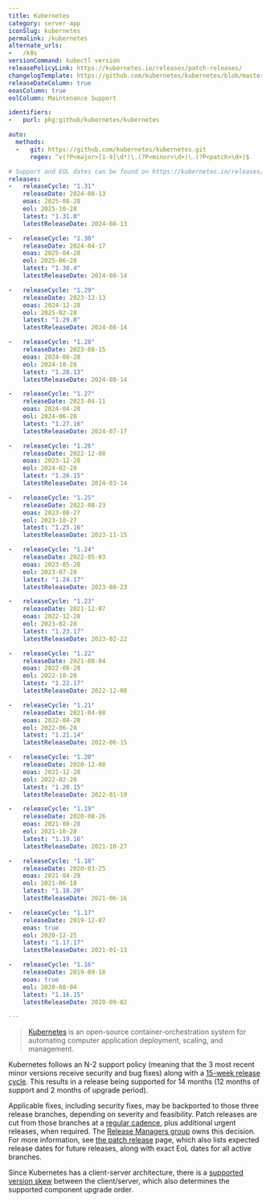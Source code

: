 ```yaml
---
title: Kubernetes
category: server-app
iconSlug: kubernetes
permalink: /kubernetes
alternate_urls:
-   /k8s
versionCommand: kubectl version
releasePolicyLink: https://kubernetes.io/releases/patch-releases/
changelogTemplate: https://github.com/kubernetes/kubernetes/blob/master/CHANGELOG/CHANGELOG-__RELEASE_CYCLE__.md
releaseDateColumn: true
eoasColumn: true
eolColumn: Maintenance Support

identifiers:
-   purl: pkg:github/kubernetes/kubernetes

auto:
  methods:
  -   git: https://github.com/kubernetes/kubernetes.git
      regex: ^v(?P<major>[1-9]\d*)\.(?P<minor>\d+)\.(?P<patch>\d+)$

# Support and EOL dates can be found on https://kubernetes.io/releases/patch-releases/#detailed-release-history-for-active-branches
releases:
-   releaseCycle: "1.31"
    releaseDate: 2024-08-13
    eoas: 2025-08-28
    eol: 2025-10-28
    latest: "1.31.0"
    latestReleaseDate: 2024-08-13

-   releaseCycle: "1.30"
    releaseDate: 2024-04-17
    eoas: 2025-04-28
    eol: 2025-06-28
    latest: "1.30.4"
    latestReleaseDate: 2024-08-14

-   releaseCycle: "1.29"
    releaseDate: 2023-12-13
    eoas: 2024-12-28
    eol: 2025-02-28
    latest: "1.29.8"
    latestReleaseDate: 2024-08-14

-   releaseCycle: "1.28"
    releaseDate: 2023-08-15
    eoas: 2024-08-28
    eol: 2024-10-28
    latest: "1.28.13"
    latestReleaseDate: 2024-08-14

-   releaseCycle: "1.27"
    releaseDate: 2023-04-11
    eoas: 2024-04-28
    eol: 2024-06-28
    latest: "1.27.16"
    latestReleaseDate: 2024-07-17

-   releaseCycle: "1.26"
    releaseDate: 2022-12-08
    eoas: 2023-12-28
    eol: 2024-02-28
    latest: "1.26.15"
    latestReleaseDate: 2024-03-14

-   releaseCycle: "1.25"
    releaseDate: 2022-08-23
    eoas: 2023-08-27
    eol: 2023-10-27
    latest: "1.25.16"
    latestReleaseDate: 2023-11-15

-   releaseCycle: "1.24"
    releaseDate: 2022-05-03
    eoas: 2023-05-28
    eol: 2023-07-28
    latest: "1.24.17"
    latestReleaseDate: 2023-08-23

-   releaseCycle: "1.23"
    releaseDate: 2021-12-07
    eoas: 2022-12-28
    eol: 2023-02-28
    latest: "1.23.17"
    latestReleaseDate: 2023-02-22

-   releaseCycle: "1.22"
    releaseDate: 2021-08-04
    eoas: 2022-08-28
    eol: 2022-10-28
    latest: "1.22.17"
    latestReleaseDate: 2022-12-08

-   releaseCycle: "1.21"
    releaseDate: 2021-04-08
    eoas: 2022-04-28
    eol: 2022-06-28
    latest: "1.21.14"
    latestReleaseDate: 2022-06-15

-   releaseCycle: "1.20"
    releaseDate: 2020-12-08
    eoas: 2021-12-28
    eol: 2022-02-28
    latest: "1.20.15"
    latestReleaseDate: 2022-01-19

-   releaseCycle: "1.19"
    releaseDate: 2020-08-26
    eoas: 2021-08-28
    eol: 2021-10-28
    latest: "1.19.16"
    latestReleaseDate: 2021-10-27

-   releaseCycle: "1.18"
    releaseDate: 2020-03-25
    eoas: 2021-04-28
    eol: 2021-06-18
    latest: "1.18.20"
    latestReleaseDate: 2021-06-16

-   releaseCycle: "1.17"
    releaseDate: 2019-12-07
    eoas: true
    eol: 2020-12-25
    latest: "1.17.17"
    latestReleaseDate: 2021-01-13

-   releaseCycle: "1.16"
    releaseDate: 2019-09-18
    eoas: true
    eol: 2020-08-04
    latest: "1.16.15"
    latestReleaseDate: 2020-09-02

---
```


>[Kubernetes](https://kubernetes.io/) is an open-source container-orchestration system for
> automating computer application deployment, scaling, and management.

Kubernetes follows an N-2 support policy (meaning that the 3 most recent minor versions receive
security and bug fixes) along with a [15-week release cycle][cadence]. This results in a release
being supported for 14 months (12 months of support and 2 months of upgrade period).

Applicable fixes, including security fixes, may be backported to those three release branches,
depending on severity and feasibility. Patch releases are cut from those branches at a
[regular cadence][cadence], plus additional urgent releases, when required.
The [Release Managers group](https://kubernetes.io/releases/release-managers/) owns this decision.
For more information, see [the patch release](https://kubernetes.io/releases/patch-releases/) page,
which also lists expected release dates for future releases, along with exact EoL dates for all
active branches.

Since Kubernetes has a client-server architecture, there is a [supported version skew](https://kubernetes.io/releases/version-skew-policy/#supported-version-skew)
between the client/server, which also determines the supported component upgrade order.

[cadence]: https://github.com/kubernetes/enhancements/tree/master/keps/sig-release/2572-release-cadence "KEP-2572: Defining the Kubernetes Release Cadence"
